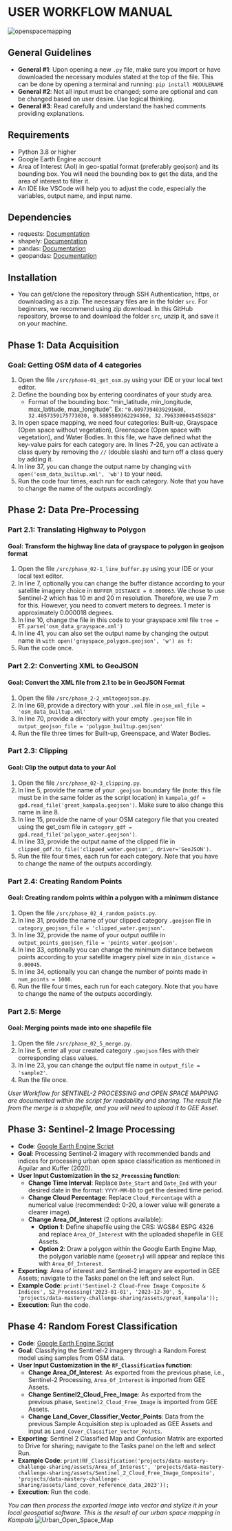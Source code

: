 # USER WORKFLOW MANUAL
![openspacemapping](https://github.com/WYBin97/Data_Mastery_Challenge/assets/50994180/4834e41f-35ce-4b54-9f63-c8c8256e58e9)


## General Guidelines
- **General #1**: Upon opening a new `.py` file, make sure you import or have downloaded the necessary modules stated at the top of the file. This can be done by opening a terminal and running: `pip install MODULENAME`
- **General #2**: Not all input must be changed; some are optional and can be changed based on user desire. Use logical thinking.
- **General #3**: Read carefully and understand the hashed comments providing explanations.

## Requirements
- Python 3.8 or higher
- Google Earth Engine account
- Area of Interest (AoI) in geo-spatial format (preferably geojson) and its bounding box. You will need the bounding box to get the data, and the area of interest to filter it.
- An IDE like VSCode will help you to adjust the code, especially the variables, output name, and input name.

## Dependencies
- requests: [Documentation](https://requests.readthedocs.io/en/latest/)
- shapely: [Documentation](https://shapely.readthedocs.io/en/stable/manual.html)
- pandas: [Documentation](https://pandas.pydata.org/getting_started.html)
- geopandas: [Documentation](https://geopandas.org/en/stable/getting_started.html)

## Installation
- You can get/clone the repository through SSH Authentication, https, or downloading as a zip. The necessary files are in the folder `src`. For beginners, we recommend using zip download. In this GitHub repository, browse to and download the folder `src`, unzip it, and save it on your machine.

## Phase 1: Data Acquisition
### Goal: Getting OSM data of 4 categories
1. Open the file `/src/phase-01_get_osm.py` using your IDE or your local text editor.
2. Define the bounding box by entering coordinates of your study area.
   - Format of the bounding box: “min_latitude, min_longitude, max_latitude, max_longitude”. Ex: `"0.0097394039291600, 32.4057359175773030, 0.5085509362294360, 32.7963300045455028"`
3. In open space mapping, we need four categories: Built-up, Grayspace (Open space without vegetation), Greenspace (Open space with vegetation), and Water Bodies. In this file, we have defined what the key-value pairs for each category are. In lines 7-26, you can activate a class query by removing the `//` (double slash) and turn off a class query by adding it.
4. In line 37, you can change the output name by changing `with open('osm_data_builtup.xml', 'wb')` to your need.
5. Run the code four times, each run for each category. Note that you have to change the name of the outputs accordingly.

## Phase 2: Data Pre-Processing
### Part 2.1: Translating Highway to Polygon
#### Goal: Transform the highway line data of grayspace to polygon in geojson format
1. Open the file `/src/phase_02-1_line_buffer.py` using your IDE or your local text editor.
2. In line 7, optionally you can change the buffer distance according to your satellite imagery choice in `BUFFER_DISTANCE = 0.000063`. We chose to use Sentinel-2 which has 10 m and 20 m resolution. Therefore, we use 7 m for this. However, you need to convert meters to degrees. 1 meter is approximately 0.000018 degrees.
3. In line 10, change the file in this code to your grayspace xml file `tree = ET.parse('osm_data_grayspace.xml')`
4. In line 41, you can also set the output name by changing the output name in `with open('grayspace_polygon.geojson', 'w') as f:`
5. Run the code once.

### Part 2.2: Converting XML to GeoJSON
#### Goal: Convert the XML file from 2.1 to be in GeoJSON Format
1. Open the file `/src/phase_2-2_xmltogeojson.py`.
2. In line 69, provide a directory with your `.xml` file in `osm_xml_file = 'osm_data_builtup.xml'`
3. In line 70, provide a directory with your empty `.geojson` file in `output_geojson_file = 'polygon_builtup.geojson'`
4. Run the file three times for Built-up, Greenspace, and Water Bodies.

### Part 2.3: Clipping
#### Goal: Clip the output data to your AoI
1. Open the file `/src/phase_02-3_clipping.py`.
2. In line 5, provide the name of your `.geojson` boundary file (note: this file must be in the same folder as the script location) in `kampala_gdf = gpd.read_file('great_kampala.geojson')`. Make sure to also change this name in line 8.
3. In line 15, provide the name of your OSM category file that you created using the get_osm file in `category_gdf = gpd.read_file('polygon_water.geojson')`.
4. In line 33, provide the output name of the clipped file in `clipped_gdf.to_file('clipped_water.geojson', driver='GeoJSON')`.
5. Run the file four times, each run for each category. Note that you have to change the name of the outputs accordingly.

### Part 2.4: Creating Random Points
#### Goal: Creating random points within a polygon with a minimum distance
1. Open the file `/src/phase_02_4_random_points.py`.
2. In line 31, provide the name of your clipped category `.geojson` file in `category_geojson_file = 'clipped_water.geojson'`.
3. In line 32, provide the name of your output outfile in `output_points_geojson_file = 'points_water.geojson'`.
4. In line 33, optionally you can change the minimum distance between points according to your satellite imagery pixel size in `min_distance = 0.00045`.
5. In line 34, optionally you can change the number of points made in `num_points = 1000`.
6. Run the file four times, each run for each category. Note that you have to change the name of the outputs accordingly.

### Part 2.5: Merge
#### Goal: Merging points made into one shapefile file
1. Open the file `/src/phase_02_5_merge.py`.
2. In line 5, enter all your created category `.geojson` files with their corresponding class values.
3. In line 23, you can change the output file name in `output_file = 'sample2'`.
4. Run the file once.

*User Workflow for SENTINEL-2 PROCESSING and OPEN SPACE MAPPING are documented within the script for readability and sharing. The result file from the merge is a shapefile, and you will need to upload it to GEE Asset.*

## Phase 3: Sentinel-2 Image Processing
- **Code**: [Google Earth Engine Script](https://code.earthengine.google.com/e8fb7091bff277f9ee49970b3bfece25)
- **Goal**: Processing Sentinel-2 imagery with recommended bands and indices for processing urban open space classification as mentioned in Aguilar and Kuffer (2020).
- **User Input Customization in the `S2_Processing` function**:
  - **Change Time Interval**: Replace `Date_Start` and `Date_End` with your desired date in the format: `YYYY-MM-DD` to get the desired time period.
  - **Change Cloud Percentage**: Replace `Cloud_Percentage` with a numerical value (recommended: 0-20, a lower value will generate a clearer image).
  - **Change Area_Of_Interest** (2 options available):
    - **Option 1**: Define shapefile using the CRS: WGS84 ESPG 4326 and replace `Area_Of_Interest` with the uploaded shapefile in GEE Assets.
    - **Option 2**: Draw a polygon within the Google Earth Engine Map, the polygon variable name (`geometry`) will appear and replace this with `Area_Of_Interest`.
- **Exporting**: Area of interest and Sentinel-2 imagery are exported in GEE Assets; navigate to the Tasks panel on the left and select Run.
- **Example Code**: `print('Sentinel-2 Cloud-Free Image Composite & Indices', S2_Processing('2023-01-01', '2023-12-30', 5, 'projects/data-mastery-challenge-sharing/assets/great_kampala'));`
- **Execution**: Run the code.

## Phase 4: Random Forest Classification
- **Code**: [Google Earth Engine Script](https://code.earthengine.google.com/1ca471c1c121841cff2378fc5036a8a6)
- **Goal**: Classifying the Sentinel-2 imagery through a Random Forest model using samples from OSM data.
- **User Input Customization in the `RF_Classification` function**:
  - **Change Area_Of_Interest**: As exported from the previous phase, i.e., Sentinel-2 Processing, `Area_Of_Interest` is imported from GEE Assets.
  - **Change Sentinel2_Cloud_Free_Image**: As exported from the previous phase, `Sentinel2_Cloud_Free_Image` is imported from GEE Assets.
  - **Change Land_Cover_Classifier_Vector_Points**: Data from the previous Sample Acquisition step is uploaded as GEE Assets and input as `Land_Cover_Classifier_Vector_Points`.
- **Exporting**: Sentinel 2 Classified Map and Confusion Matrix are exported to Drive for sharing; navigate to the Tasks panel on the left and select Run.
- **Example Code**: `print(RF_Classification('projects/data-mastery-challenge-sharing/assets/Area_of_Interest', 'projects/data-mastery-challenge-sharing/assets/Sentinel_2_Cloud_Free_Image_Composite', 'projects/data-mastery-challenge-sharing/assets/land_cover_reference_data_2023'));`
- **Execution**: Run the code.

*You can then process the exported image into vector and stylize it in your local geospatial software. This is the result of our urban space mapping in Kampala*
![Urban_Open_Space_Map](https://github.com/WYBin97/Data_Mastery_Challenge/assets/50994180/b41646b4-0364-4f8d-a3f4-252aa5de547a)

